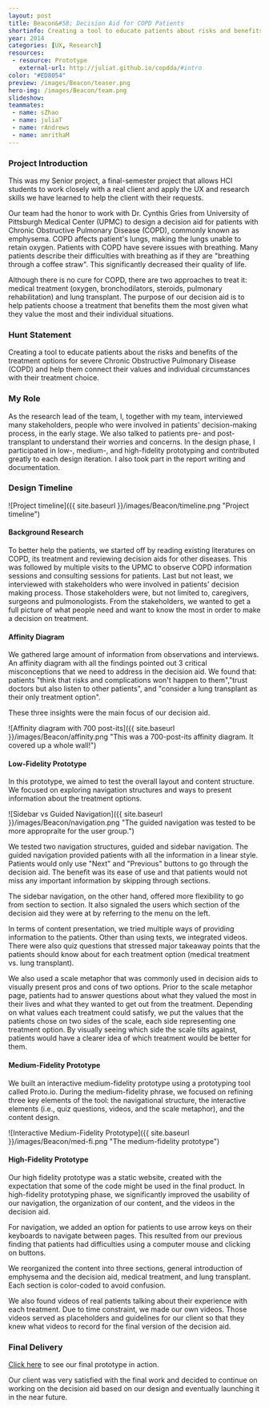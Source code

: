 ```yaml
---
layout: post
title: Beacon&#58; Decision Aid for COPD Patients
shortinfo: Creating a tool to educate patients about risks and benefits of each treatment for severe Chronic Obstructive Pulmonary Disease (COPD) and help them connect their values and individual circumstances with their treatment choice.
year: 2014
categories: [UX, Research]
resources:
 - resource: Prototype
   external-url: http://juliat.github.io/copdda/#intro
color: "#ED8054"
preview: /images/Beacon/teaser.png
hero-img: /images/Beacon/team.png
slideshow:
teammates:
 - name: sZhao
 - name: juliaT
 - name: rAndrews
 - name: amrithaM
---
```


### Project Introduction
This was my Senior project, a final-semester project that allows HCI students to work closely with a real client and apply the UX and research skills we have learned to help the client with their requests.

Our team had the honor to work with Dr. Cynthis Gries from University of Pittsburgh Medical Center (UPMC) to design a decision aid for patients with Chronic Obstructive Pulmonary Disease (COPD), commonly known as emphysema. COPD affects patient's lungs, making the lungs unable to retain oxygen. Patients with COPD have severe issues with breathing. Many patients describe their difficulties with breathing as if they are "breathing through a coffee straw". This significantly decreased their quality of life.

Although there is no cure for COPD, there are two approaches to treat it: medical treatment (oxygen, bronchodilators, steroids, pulmonary rehabilitation) and lung transplant. The purpose of our decision aid is to help patients choose a treatment that benefits them the most given what they value the most and their individual situations.

### Hunt Statement
Creating a tool to educate patients about the risks and benefits of the treatment options for severe Chronic Obstructive Pulmonary Disease (COPD) and help them connect their values and individual circumstances with their treatment choice.

### My Role
As the research lead of the team, I, together with my team, interviewed many stakeholders, people who were involved in patients' decision-making process, in the early stage. We also talked to patients pre- and post-transplant to understand their worries and concerns. In the design phase, I participated in low-, medium-, and high-fidelity prototyping and contributed greatly to each design iteration. I also took part in the report writing and documentation.

### Design Timeline
![Project timeline]({{ site.baseurl }}/images/Beacon/timeline.png "Project timeline")

#### Background Research
To better help the patients, we started off by reading existing literatures on COPD, its treatment and reviewing decision aids for other diseases. This was followed by multiple visits to the UPMC to observe COPD information sessions and consulting sessions for patients. Last but not least, we interviewed with stakeholders who were involved in patients' decision making process. Those stakeholders were, but not limited to, caregivers, surgeons and pulmonologists. From the stakeholders, we wanted to get a full picture of what people need and want to know the most in order to make a decision on treatment.

#### Affinity Diagram
We gathered large amount of information from observations and interviews. An affinity diagram with all the findings pointed out 3 critical misconceptions that we need to address in the decision aid. We found that: patients "think that risks and complications won't happen to them","trust doctors but also listen to other patients", and "consider a lung transplant as their only treatment option".

These three insights were the main focus of our decision aid.

![Affinity diagram with 700 post-its]({{ site.baseurl }}/images/Beacon/affinity.png "This was a 700-post-its affinity diagram. It covered up a whole wall!")

#### Low-Fidelity Prototype
In this prototype, we aimed to test the overall layout and content structure. We focused on exploring navigation structures and ways to present information about the treatment options.

![Sidebar vs Guided Navigation]({{ site.baseurl }}/images/Beacon/navigation.png "The guided navigation was tested to be more appropraite for the user group.")

We tested two navigation structures, guided and sidebar navigation. The guided navigation provided patients with all the information in a linear style. Patients would only use "Next" and "Previous" buttons to go through the decision aid. The benefit was its ease of use and that patients would not miss any important information by skipping through sections.

The sidebar navigation, on the other hand, offered more flexibility to go from section to section. It also signaled the users which section of the decision aid they were at by referring to the menu on the left.

In terms of content presentation, we tried multiple ways of providing information to the patients. Other than using texts, we integrated videos. There were also quiz questions that stressed major takeaway points that the patients should know about for each treatment option (medical treatment vs. lung transplant).

We also used a scale metaphor that was commonly used in decision aids to visually present pros and cons of two options. Prior to the scale metaphor page, patients had to answer questions about what they valued the most in their lives and what they wanted to get out from the treatment. Depending on what values each treatment could satisfy, we put the values that the patients chose on two sides of the scale, each side representing one treatment option. By visually seeing which side the scale tilts against, patients would have a clearer idea of which treatment would be better for them.

#### Medium-Fidelity Prototype
We built an interactive medium-fidelity prototype using a prototyping tool called Proto.io. During the medium-fidelity phrase, we focused on refining three key elements of the tool: the navigational structure, the interactive elements (i.e., quiz questions, videos, and the scale metaphor), and the content design.

![Interactive Medium-Fidelity Prototype]({{ site.baseurl }}/images/Beacon/med-fi.png "The medium-fidelity prototype")

#### High-Fidelity Prototype
Our high fidelity prototype was a static website, created with the expectation that some of the code might be used in the final product. In high-fidelity prototyping phase, we significantly improved the usability of our navigation, the organization of our content, and the videos in the decision aid.

For navigation, we added an option for patients to use arrow keys on their keyboards to navigate between pages. This resulted from our previous finding that patients had difficulties using a computer mouse and clicking on buttons.

We reorganized the content into three sections, general introduction of emphysema and the decision aid, medical treatment, and lung transplant. Each section is color-coded to avoid confusion.

We also found videos of real patients talking about their experience with each treatment. Due to time constraint, we made our own videos. Those videos served as placeholders and guidelines for our client so that they knew what videos to record for the final version of the decision aid.

### Final Delivery
[Click here](http://juliat.github.io/copdda/#intro) to see our final prototype in action.

Our client was very satisfied with the final work and decided to continue on working on the decision aid based on our design and eventually launching it in the near future.
